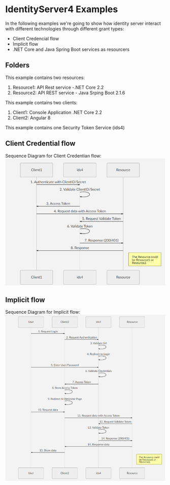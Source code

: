 # IdentityServer4 Examples

In the following examples we're going to show how identity server interact with different technologies through different grant types:
 - Client Credencial flow
 - Implicit flow
 - .NET Core and Java Spring Boot services as resourcers

## Folders

This example contains two resources:

 1. Resource1: API Rest service  -.NET Core 2.2 
 2. Resource2: API REST service - Java Srping Boot 2.1.6
 
 This example contains two clients:
 
 1. Client1: Console Application .NET Core 2.2
 2. Client2: Angular 8
 
 This example contains one Security Token Service (ids4)

## Client Credential flow

Sequence Diagram for Client Credentian flow:
![alt text](https://raw.githubusercontent.com/devsinsight/identityserver4-poc/master/CreditCredentialFlow.png)

## Implicit flow
Sequence Diagram for Implicit flow:
![alt text](https://raw.githubusercontent.com/devsinsight/identityserver4-poc/master/ImplicitFlow.png)
